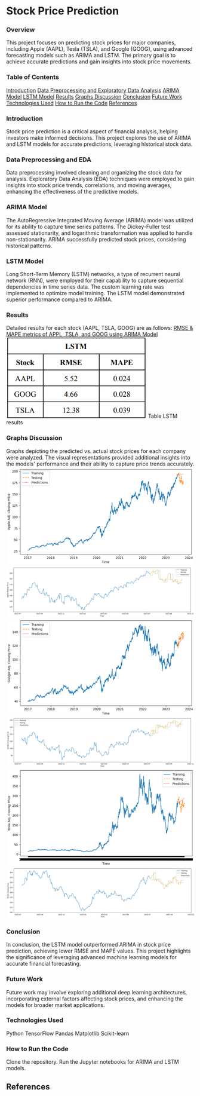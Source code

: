 # Stock Price Prediction

### Overview
This project focuses on predicting stock prices for major companies, including Apple (AAPL), Tesla (TSLA), and Google (GOOG), using advanced forecasting models such as ARIMA and LSTM. The primary goal is to achieve accurate predictions and gain insights into stock price movements.

### Table of Contents
[Introduction](https://github.com/SmitPanchal1999/Stock-Price-Prediction/tree/main?tab=readme-ov-file#introduction)
[Data Preprocessing and Exploratory Data Analysis](https://github.com/SmitPanchal1999/Stock-Price-Prediction/tree/main?tab=readme-ov-file#data-preprocessing-and-exploratory-data-analysis)
[ARIMA Model](https://github.com/SmitPanchal1999/Stock-Price-Prediction/tree/main?tab=readme-ov-file#arima-model)
[LSTM Model](https://github.com/SmitPanchal1999/Stock-Price-Prediction/tree/main?tab=readme-ov-file#lstm-model)
[Results](https://github.com/SmitPanchal1999/Stock-Price-Prediction/tree/main?tab=readme-ov-file#results)
[Graphs Discussion](https://github.com/SmitPanchal1999/Stock-Price-Prediction/tree/main?tab=readme-ov-file#graphs-discussion)
[Conclusion](https://github.com/SmitPanchal1999/Stock-Price-Prediction/tree/main?tab=readme-ov-file#conclusion)
[Future Work](https://github.com/SmitPanchal1999/Stock-Price-Prediction/tree/main?tab=readme-ov-file#future-work)
[Technologies Used](https://github.com/SmitPanchal1999/Stock-Price-Prediction/tree/main?tab=readme-ov-file#technologies-used)
[How to Run the Code](https://github.com/SmitPanchal1999/Stock-Price-Prediction/tree/main?tab=readme-ov-file#how-to-run-the-code)
[References](https://github.com/SmitPanchal1999/Stock-Price-Prediction/tree/main?tab=readme-ov-file#references)

### Introduction
Stock price prediction is a critical aspect of financial analysis, helping investors make informed decisions. This project explores the use of ARIMA and LSTM models for accurate predictions, leveraging historical stock data.

### Data Preprocessing and EDA
Data preprocessing involved cleaning and organizing the stock data for analysis. Exploratory Data Analysis (EDA) techniques were employed to gain insights into stock price trends, correlations, and moving averages, enhancing the effectiveness of the predictive models.

### ARIMA Model
The AutoRegressive Integrated Moving Average (ARIMA) model was utilized for its ability to capture time series patterns. The Dickey-Fuller test assessed stationarity, and logarithmic transformation was applied to handle non-stationarity. ARIMA successfully predicted stock prices, considering historical patterns.

### LSTM Model
Long Short-Term Memory (LSTM) networks, a type of recurrent neural network (RNN), were employed for their capability to capture sequential dependencies in time series data. The custom learning rate was implemented to optimize model training. The LSTM model demonstrated superior performance compared to ARIMA.

### Results
Detailed results for each stock (AAPL, TSLA, GOOG) are as follows:
[RMSE & MAPE metrics of APPL, TSLA, and GOOG using ARIMA Model](./Images/Table_arima_results.png)
![RMSE & MAPE metrics of APPL, TSLA, and GOOG using LSTM Model](./Images/Table_lstm_results.png) Table LSTM results

### Graphs Discussion
Graphs depicting the predicted vs. actual stock prices for each company were analyzed. The visual representations provided additional insights into the models' performance and their ability to capture price trends accurately.
![Prediction graph of APPL using ARIMA Model](./Images/apple_arima_new_graph.png "Prediction graph of APPL using ARIMA Model")
![Prediction graph of APPL using LSTM Model](./Images/apple_lstm_new_graph.png "Prediction graph of APPL using LSTM Model")
![Prediction graph of GOOG using ARIMA Model](./Images/google_arima_new_graph.png)
![Prediction graph of GOOG using LSTM Model](./Images/google_lstm_new_graph.png)
![Prediction graph of TSLA using ARIMA Model](./Images/tesla_arima_new_graph.png)
![Prediction graph of TSLA using LSTM Model](./Images/tesla_lstm_new_graph.png)

### Conclusion
In conclusion, the LSTM model outperformed ARIMA in stock price prediction, achieving lower RMSE and MAPE values. This project highlights the significance of leveraging advanced machine learning models for accurate financial forecasting.

### Future Work
Future work may involve exploring additional deep learning architectures, incorporating external factors affecting stock prices, and enhancing the models for broader market applications.

### Technologies Used
Python
TensorFlow
Pandas
Matplotlib
Scikit-learn

### How to Run the Code
Clone the repository.
Run the Jupyter notebooks for ARIMA and LSTM models.

## References
